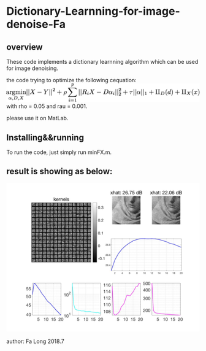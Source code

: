 # Dictionary-Learnning-for-image-denoise-Fa

## overview

These code implements a dictionary learnning algorithm which can be used for image denoising.

the code trying to optimize the following cequation:
![image](https://raw.githubusercontent.com/wustl-cig/Dictionary-Learnning-for-image-denoise-Fa/master/image.png?token=AVLS5P2NlZ5GLqKaylvNKKH5nZdouCi4ks5bRPaMwA%3D%3D)
with rho = 0.05 and rau = 0.001.

please use it on MatLab.




## Installing&&running

To run the code, just simply run minFX.m.



## result is showing as below:
![image](https://github.com/wustl-cig/Dictionary-Learnning-for-image-denoise-Fa/blob/master/result.jpg)

author: Fa Long
       2018.7

